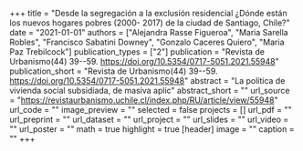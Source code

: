+++
title = "Desde la segregación a la exclusión residencial ¿Dónde están los nuevos hogares pobres (2000- 2017) de la ciudad de Santiago, Chile?"
date = "2021-01-01"
authors = ["Alejandra Rasse Figueroa", "Maria Sarella Robles", "Francisco Sabatini Downey", "Gonzalo Caceres Quiero", "Maria Paz Trebilcock"]
publication_types = ["2"]
publication = "Revista de Urbanismo(44) 39--59. https://doi.org/10.5354/0717-5051.2021.55948"
publication_short = "Revista de Urbanismo(44) 39--59. https://doi.org/10.5354/0717-5051.2021.55948"
abstract = "La política de vivienda social subsidiada, de masiva aplic"
abstract_short = ""
url_source = "https://revistaurbanismo.uchile.cl/index.php/RU/article/view/55948"
url_code = ""
image_preview = ""
selected = false
projects = []
url_pdf = ""
url_preprint = ""
url_dataset = ""
url_project = ""
url_slides = ""
url_video = ""
url_poster = ""
math = true
highlight = true
[header]
image = ""
caption = ""
+++
